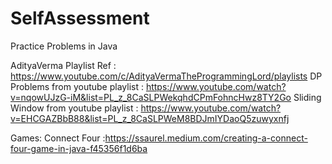 # SelfAssessment
Practice Problems in Java

AdityaVerma Playlist Ref : https://www.youtube.com/c/AdityaVermaTheProgrammingLord/playlists
  DP Problems from youtube playlist : https://www.youtube.com/watch?v=nqowUJzG-iM&list=PL_z_8CaSLPWekqhdCPmFohncHwz8TY2Go
  Sliding Window from youtube playlist : https://www.youtube.com/watch?v=EHCGAZBbB88&list=PL_z_8CaSLPWeM8BDJmIYDaoQ5zuwyxnfj

Games: Connect Four :https://ssaurel.medium.com/creating-a-connect-four-game-in-java-f45356f1d6ba

